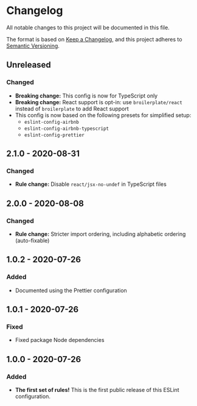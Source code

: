 # Changelog

All notable changes to this project will be documented in this file.

The format is based on [Keep a Changelog](https://keepachangelog.com/en/1.0.0/),
and this project adheres to [Semantic Versioning](https://semver.org/spec/v2.0.0.html).

## Unreleased

### Changed

- **Breaking change:** This config is now for TypeScript only
- **Breaking change:** React support is opt-in: use `broilerplate/react` instead of `broilerplate` to add React support
- This config is now based on the following presets for simplified setup:
  - `eslint-config-airbnb`
  - `eslint-config-airbnb-typescript`
  - `eslint-config-prettier`

## 2.1.0 - 2020-08-31

### Changed

- **Rule change:** Disable `react/jsx-no-undef` in TypeScript files

## 2.0.0 - 2020-08-08

### Changed

- **Rule change:** Stricter import ordering, including alphabetic ordering (auto-fixable)

## 1.0.2 - 2020-07-26

### Added

- Documented using the Prettier configuration

## 1.0.1 - 2020-07-26

### Fixed

- Fixed package Node dependencies

## 1.0.0 - 2020-07-26

### Added

- **The first set of rules!** This is the first public release of this ESLint configuration.
